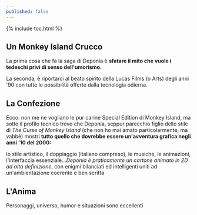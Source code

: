 ```yaml
---
published: false
---
```


{% include toc.html %}

## Un Monkey Island Crucco

La prima cosa che fa la saga di Deponia è **sfatare il mito che vuole i tedeschi privi di senso dell'umorismo.**

La seconda, è riportarci al beato spirito della Lucas Films (o Arts) degli anni '90 con tutte le possibilità offerte dalla tecnologia odierna.

## La Confezione

Ecco: non me ne vogliano le pur carine Special Edition di Monkey Island, ma sotto il profilo tecnico trovo che Deponia, seppur parecchio figlio dello stile di _The Curse of Monkey Island_ (che non ho mai amato particolarmente, ma vabbè) mostri **tutto quello che dovrebbe essere un'avventura grafica negli anni '10 del 2000:**

lo stile artistico, il doppiaggio (italiano compreso), le musiche, le animazioni, l'interfaccia essenziale...*Deponia è praticamente un cartone animato in 2D ad alta definizione*, con enigmi bilanciati ed intelligenti uniti ad un'ambientazione coerente e ben scritta

## L'Anima

Personaggi, universo, humor e situazioni sono eccellenti 
